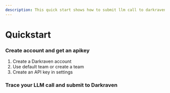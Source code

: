 ```yaml
---
description: This quick start shows how to submit llm call to darkraven.
---
```


# Quickstart

### Create account and get an apikey  <a href="#create-new-project-in-langfuse" id="create-new-project-in-langfuse"></a>

1. Create a Darkraven account
2. Use default team or create a team
3. Create an API key in settings

### Trace your LLM call and submit to Darkraven
